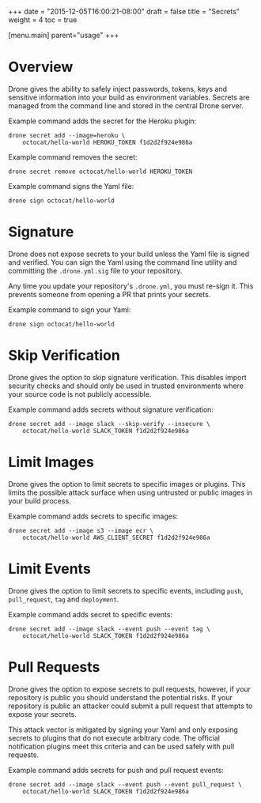 +++
date = "2015-12-05T16:00:21-08:00"
draft = false
title = "Secrets"
weight = 4
toc = true


[menu.main]
	parent="usage"
+++

# Overview

Drone gives the ability to safely inject passwords, tokens, keys and sensitive information into your build as environment variables. Secrets are managed from the command line and stored in the central Drone server.

Example command adds the secret for the Heroku plugin:

```
drone secret add --image=heroku \
    octocat/hello-world HEROKU_TOKEN f1d2d2f924e986a
```

Example command removes the secret:

```
drone secret remove octocat/hello-world HEROKU_TOKEN
```

Example command signs the Yaml file:

```
drone sign octocat/hello-world
```

# Signature

Drone does not expose secrets to your build unless the Yaml file is signed and verified. You can sign the Yaml using the command line utility and committing the `.drone.yml.sig` file to your repository.

Any time you update your repository's `.drone.yml`, you must re-sign it. This prevents someone from opening a PR that prints your secrets.

Example command to sign your Yaml:

```
drone sign octocat/hello-world
```

# Skip Verification

Drone gives the option to skip signature verification. This disables import security checks and should only be used in trusted environments where your source code is not publicly accessible.

Example command adds secrets without signature verification:

```
drone secret add --image slack --skip-verify --insecure \
    octocat/hello-world SLACK_TOKEN f1d2d2f924e986a
```

# Limit Images

Drone gives the option to limit secrets to specific images or plugins. This limits the possible attack surface when using untrusted or public images in your build process.

Example command adds secrets to specific images:

```
drone secret add --image s3 --image ecr \
    octocat/hello-world AWS_CLIENT_SECRET f1d2d2f924e986a
```

# Limit Events

Drone gives the option to limit secrets to specific events, including `push`, `pull_request`, `tag` and `deployment`.

Example command adds secret to specific events:

```
drone secret add --image slack --event push --event tag \
    octocat/hello-world SLACK_TOKEN f1d2d2f924e986a
```

# Pull Requests

Drone gives the option to expose secrets to pull requests, however, if your repository is public you should understand the potential risks. If your repository is public an attacker could submit a pull request that attempts to expose your secrets.

This attack vector is mitigated by signing your Yaml and only exposing secrets to plugins that do not execute arbitrary code. The official notification plugins meet this criteria and can be used safely with pull requests.

Example command adds secrets for push and pull request events:

```
drone secret add --image slack --event push --event pull_request \
    octocat/hello-world SLACK_TOKEN f1d2d2f924e986a
```
